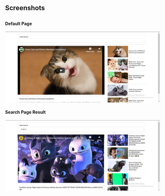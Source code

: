 <h2> Screenshots <h2>

<h4> Default Page </h4>

![image](Screenshots/default.png)

<h4> Search Page Result </h4>

![image](Screenshots/search.png)
